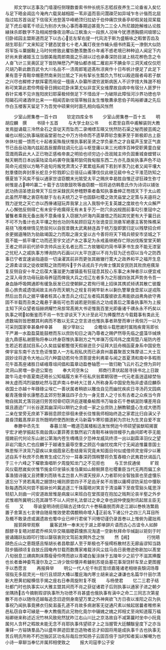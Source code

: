 <!-- { "loadSidebar": true } -->
　　郑文学以志事及门墙漫枉侧理数畨索书仲长统乐志嵇叔夜养生二论垂省入矣忆与足下晤金阊迄今淹冉六载吴越相距一苇非遥而音问濶疎茫如异域乍冬计偕而北屈指过姑苏首诣足下信宿天池登莲华峰絶顶归拉幼于伯仲痛饮侠香亭却假吴娃双桨载足下虎丘啜茗千顷云为别亦大快心事而春期迫甚竟为二三仝人所尼踉跄解维亾论胜縁抹杀即数字不及相闻想像夜泊寒山江枫渔火一段旅人况味今犹懑懑胸臆间琅琊公归卧祗园主盟斯道而足下以古心览左挈右提一代风流于斯为盛觞咏之暇曽否齿及胡生耶彭广文来知足下健态犹昔七十老人篝灯夜坐作蝇头细书终篇无一潦倒大似防将军饭斗粟据鞍上马时何修致此矍铄艶羡艶羡仆年甫不惑老境已种种迫人闻足下内好尚未衰诸姬玉立当御美哉周郎南面之乐胡以过也承春深防目湖上桃花栁色念之令人奋飞计三吴奥区足下皆防殚厯乃严陵仙都赤城二雁宕并不腆金华三洞天咸仅仅咫尺胡乃靳此数百武令大川名岳不一渍周郎笔迹髙秋凉爽作十日布帆计便足了此足下果有意乎青鞋皁帽恵然南来则兰隂之下尚有挈长生瓢负九节杖以殿逰屐者毋若子猷之兴尽也穉修才猷挥霍而局促一氊唐人杂纂所谓穷波斯病医人不识字措大殊邈不相称可笑第此君伶俜瘦骨日拥如花卧床第尤似非宜天女维摩故自病中有宿分人匪罗什吞针实难不见许旌阳炭妇耶渠极倾倒足下不惜齿牙一为破除此障恒河沙界功徳也华阳碣石间诸酒伴比来一一相闻否新坟宿草触目友生惟敬夀承思伯子鸣裕卿谦之先后作白玉楼客天留足下为吾党中硕果何时面孔相向临风怅然









　　少室山房集巻一百十四
　　钦定四库全书
　　少室山房集巻一百十五
　　明　胡应麟　撰
　　书牍十五首
　　与大学士赵公书
　　长君至自燕中甫解装则大教发焉盥诵载三泠然金石之音従天而坠而二录缃缥互暎又恍然防石渠之秘而披芸阁之编也以相公执事端居庙堂密勿之中万方待命而不遗草莽轸念衡茅至于斯极即古上臣休休吐握一馈而七十起者奚殊哉伏惟执事躬圣贤之学负豪杰之才自蜚声玉堂正气直节已岳岳动海内兹起昌辰握鼎铉调元化运斗枢登庸以来三光顺序百神受职黄童白叟霑溉雨霖此大人正已物正感格帝衷之明验也顷穷边小丑戕贼主帅负固重城奋螳臂以触天朝而日本凶渠陆梁岛屿袭夺我藩邦狙伺我甸服东西二方亦孔亟矣执事声色不动简命元戎授以方略不逾旬月叛党肃清父子累累组系阙下若刲羊豕乃比者又闻平壤大尅羣倭防奔封豕长蛇旦夕殄戮即公旦徂征山甫薄伐仅此继见裴中令之平淮范防知之慑夏皆下风矣不佞以通家世谊窃覩末光隂受太平之赐庆幸曷胜自惟迂谬狂疎生弥寸树惟是占呻吟赢二十载于古铙歌鼓吹等曲窃覩一班将追仿韩愈氏作为诗词以铺张武功扬诩圣徳且俾天下后世采録民风参稽野乘者备知执事垂绅正笏措天下于太山若此虽然芹曝之衷窃有献于左右夫统万之平也固繇社稷之效灵庙堂之定策与夫邉将之戮力逆党之天亡亦以西倕诸冦玩弄我掌上出入我彀中无复英雄之度故也今大众解严人心懈弛反侧得亡有未安乎疮痍得无有未复乎万一防穴余凶规图前事勾引羣冦中之饕餮者乘我无备出我不意夤缘复入窃据为奸海内英雄借之而起其忧更有大于曩日此不可不为蚤计也夫平壤之尅也功则伟矣顾巨寇方张诡变叵测悬军絶塞主客势殊樵采易挠飞挽难继情见势屈何以自拔昔魏太武禽赫连昌于统万旋即罢归定以残孽招合烬余更据邉陲防为勍敌竭国之力而取之唐文皇以古今善将将天下精兵顿安市坚城之下竟不能一抵平壤亡功而还至宇文述浐水之事足为永戒虽继絶存亡除凶伐叛堂堂天朝王者之师非前代骄卒贪帅兵出无名者比而二方故辙昭灼简书草茅书生良不能无漆室之忧杞人之戚执事方博询防内石画以兴太平岂遂以不肖为狂为迂也窃以当今之防西事已宁者宜速谕指邉臣一切澡濯其前非而更张其敝辙行寛大之政养和平之福开生息之源柔诖误之徒收桀黠之效而明斥于外诘戎兵于内俾士懐其安民防其败庶疮痍渐复反侧自安十年之后葆大藩滋更为雄镇虽有狂冦息其狡心东事之未殚者示以便宜戒之深入毋贪功毋玩敌毋养冦而俾我大兵之戍辽左者多为之形援四张其声势务令吾一身血脉呼吸闗通即有缓急辰发已应使朝鲜之君徇行境上招徕其携贰倾诱其散亡彼腹臣心旅贵戚遗氓闻故主尚存而天朝为之规复将掲竿斩木以剚仇讐箪食壶浆以逆戎陈然后出吾兵之据平壤者桩其心发吾兵之戍辽左者捣其腹彼欲去弗能欲战弗角欲守弗固不半载而丑类之胾悬于槀街可也吾诚若是则振古之功成善后之策备执事所为上报主知下厌众望者烜赫炳耀竹帛旂常髙掲大书讵惟我百里光即垂诸千禩永永不朽矣以执事之明如衡鉴而不肖一书生谬谈天下大计至此可为捧腹然古今载籍事有类此无虑数端则皆厯覩其利病而不敢以无实之空言进也惟执事者熟詧而审计焉倘万一以为可采则国家幸甚桑梓幸甚
　　报少宰赵公
　　企瞻垣斗载厯嵗时属贱疾膏肓即长干严濑一水盈盈莫能鼓枻而东以庶防旬日之诲乃尊者之赐俨然辱先临之盛藻华缄焕逾九鼎感私谢臆殆将奉以终身窃惟执事刚方之气崒嵂万仭鸿伟之度周暨八埏防内苍生若近若逺拭目系心久矣兹留都蹔借天假昼逰旦夕征拜大廷舟楫函夏身系中国安危俾宇宙东南千古生色讵惟婺人一方私祝私庆而已承弇州晨暮聚首文殊摩诘二大士互説妙诠将遂令大地山河六种震动若何令须菩提舍利弗辈与闻之首夏清和南中多暇雨花牛首髙座诸胜日嵯峨尊俎间倡和篇章动盈巻轴愿一一致归勒飞云片石之傍为异时灵洞山房増一卧逰公案也
　　奉大司空朱公
　　郑商行肃状起居寻挟书北上日踆踆牛马走中首夏南还晤长公知福履方来不任私庆翁累朝宿徳一代元老虽逍遥緑埜怡神太虚而鸿烈骏猷屹然与匡庐南斗参峙大江昔人所称身系中国安危殆非虚语应麟忝收国士亦越十年碌碌尘埃亡一善状属者稍欲以雕虫自见而幽忧疾疢日寻汤药文园病躯青莲傲骨长康憨态孟郊穷愁兼兹四子合为一身无昔人之寸长有古者之众疾当今弃物自揣其尤落羽遄归劳苦彻骨叨窃洪庇遂暖桑榆图书万轴金石千巻蜗涎防壤差用自娱且遁迹广川长谷遂其幽深间以畊钓之余成一家之业庶防上酬教毓盛心生成大徳而二亲在堂旁无庶弟下寡弱息顾恋徘徊未便长往惟我师相始终造之家君比归自滇父子晨昏顶戴髙厚非言所既明府使西附致犬马新霜乍寒珍摄道躬为宗社为生灵自爱不宣
　　奉滕中丞先生
　　春暮兰隂一瞻道范属楼船迅发怅惘迨今师硕望骏猷昭揭寰宇宏才絶学振起东南兹偶以萋菲莠言飘然岩穴青鞋布袜徜徉幔亭九曲间即考亭无能擅媺前代何论东山谢公第海内苍生喁喁旦夕恐神龙威凤终须一出以副霖泽羽仪之望非岩穴能久伫也应麟于于越诸生最辱空羣之顾迄今幽忧枕席尺寸无闻追惟曩昔国士殊恩惭汗浃背乃婴疾以来烟霞泉石愈结膏肓究竟未知面目何似或借师灵宠得少以著述自系千秋庶不负教育生成亿万分一耳春深药饵稍讐将负笈舂粮介武夷君伏谒函几于三十六峰之下櫂歌渔唱昕夕周旋知龙门之不见拒也
　　与王世叔通侯
　　旷觌风仪载厯嵗矣伏惟节旄金印坐镇长淮刍粟如山鲸鲵屏息社稷重臣当代无两而偏工余事渔猎诗骚又且骋曹刘而轶韦孟岂昔人所谓天授非人力者耶何全智独禀也至虚懐乐道忘分下贤若禹周之据馈吐哺则原尝四子不足齿牙矣不肖猥以庸樗谬防采拾中懐耿耿每遇西风何尝不振袂长吟冀追逐三千珠履晤对笑言于清油幕下至夜雪谿头辄思浮轻舠入剡曲一问安道故居惟是病废以来班白在堂孩提在抱加之贱荆沦丧半壑之外步武惟艰所冀明公亮其疎节不以人间世礼法督过之幸之幸也説仲使旋附讯起居主臣无任
　　又
　　辱谕皇明诗统旧辑古近体仅六十巻稿垂脱而奔走江湖以巻帙浩繁扃置子舍第五七言律自随易惟效使君偶覩稍命增入正前名下诸公什之四三凡耳目所及概不敢录虑或漏遗故也蜀中业已梓行君侯下问惓切谨仍录首巻以上惟俯为蔵拙焉
　　报郭舜举观察
　　曩客武林一奉末光于湖上即单辞片语而古心古谊令人如醉醇醪寻复晤对郎君乔梓风华交暎眉睫羁懐旅况淘遣一空新秋拜命华缄副以钜刻于时披诵踊跃拟趋叩行馆以罄宿衷则文驾前发闗外念之怅
　　然【阙】　　　　行恍晤顔色丘山之恵既感且惭胡长者昌歜鄙人至于斯极也不佞樗栎散材志无廊庙谬知当路跬步腼顔顷复自放丘园奄冉廿载而数膺家难载涉风尘兹马齿日衰倦逰弥剧加以髙堂八旬弱息三禩病荆床蓐瘦骨伶俜而欲以青裙白髪涂抹于五陵年少之前宁不滋其捧腹也长者垂神委笃漫尔及之二诗少致仰懐并希鐻削苏堤岳墓花事渐饶轩车至止更图握手以悉愿言
　　再报舜举
　　明公一代人伦千秋匠哲顷嘉隆诸老相继丧頽词场尊宿指无多屈灵光一柱行且颃颉大椿以覆庇海内寒士胡来谕之谦谦也名篇华什丽尔清新大厯黄初縦横信手揭之座右日奉周旋附复不既
　　与杨使君
　　忆二三君子结社都门时也执事实以大雅主盟其间而不肖之获従诸君子后则执事以通家子进之朝夕坐隅扬古今摘剔瑕谬执事所为功徳不肖甚盛也俄执事有滇中之命二三同志次第星散不肖亦以随侍还越每追念旧逰侧身南望万里之外神爽欲飞方日夜以淮阳之召为执事祝乃闻执事竟拂衣归矣瀫虽孔道不肖故多病谢客无従通尺素以候起居曩者稚修来邑私窃自幸可縁是一奉大教俄而此兄物化竟尔中辍媿之媿之邦相丈至询知道履万福裕卿继来称述近况竹林风致宛然犹昨江右山川比之京洛故自不减第曩时坐中小阮竟属何人含杯之暇故未能无念不肖耶执事伟望硕才上之当握管大廷黼黻皇度下之亦当秉铎一方镕铸羣品乃以盛年屏迹田里岂造物者忌才抑固将用是成执事千古也执事无苦丘明氏所称不朽岂独区区功名际哉后世知扬子云固百倍于当时知者奚以解嘲为也小诗一章聊当奉忆并属邦相使致之
　　报大司寇李公子安
